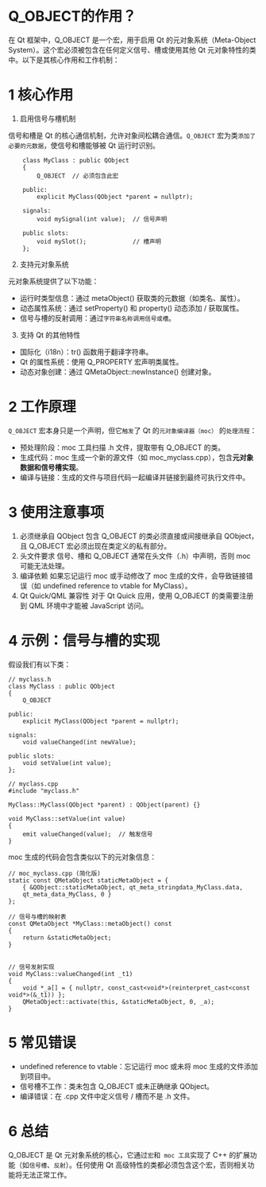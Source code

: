 # Q_OBJECT的作用？

在 Qt 框架中，Q_OBJECT 是一个宏，用于启用 Qt 的元对象系统（Meta-Object System）。这个宏必须被包含在任何定义信号、槽或使用其他 Qt 元对象特性的类中。以下是其核心作用和工作机制：

# 1 核心作用

1. 启用信号与槽机制

信号和槽是 Qt 的核心通信机制，允许对象间松耦合通信。`Q_OBJECT` 宏为类`添加了必要的元数据`，使信号和槽能够被 Qt 运行时识别。


        class MyClass : public QObject
        {
            Q_OBJECT  // 必须包含此宏

        public:
            explicit MyClass(QObject *parent = nullptr);

        signals:
            void mySignal(int value);  // 信号声明

        public slots:
            void mySlot();             // 槽声明
        };

2. 支持元对象系统

元对象系统提供了以下功能：

- 运行时类型信息：通过 metaObject() 获取类的元数据（如类名、属性）。
- 动态属性系统：通过 setProperty() 和 property() 动态添加 / 获取属性。
- 信号与槽的反射调用：通过`字符串名称调用信号或槽`。

3. 支持 Qt 的其他特性
- 国际化（i18n）：tr() 函数用于翻译字符串。
- Qt 的属性系统：使用 Q_PROPERTY 宏声明类属性。
- 动态对象创建：通过 QMetaObject::newInstance() 创建对象。

# 2 工作原理

`Q_OBJECT` 宏本身只是一个声明，但它`触发`了 Qt 的`元对象编译器（moc）` 的`处理流程`：

- 预处理阶段：moc 工具扫描 .h 文件，提取带有 Q_OBJECT 的类。
- 生成代码：moc 生成一个新的源文件（如 moc_myclass.cpp），包含**元对象数据和信号槽实现**。
- 编译与链接：生成的文件与项目代码一起编译并链接到最终可执行文件中。

# 3 使用注意事项
1. 必须继承自 QObject
包含 Q_OBJECT 的类必须直接或间接继承自 QObject，且 Q_OBJECT 宏必须出现在类定义的私有部分。
2. 头文件要求
信号、槽和 Q_OBJECT 通常在头文件（.h）中声明，否则 moc 可能无法处理。
3. 编译依赖
如果忘记运行 moc 或手动修改了 moc 生成的文件，会导致链接错误（如 undefined reference to vtable for MyClass）。
4. Qt Quick/QML 兼容性
对于 Qt Quick 应用，使用 Q_OBJECT 的类需要注册到 QML 环境中才能被 JavaScript 访问。

# 4 示例：信号与槽的实现

假设我们有以下类：

    // myclass.h
    class MyClass : public QObject
    {
        Q_OBJECT

    public:
        explicit MyClass(QObject *parent = nullptr);

    signals:
        void valueChanged(int newValue);

    public slots:
        void setValue(int value);
    };

    // myclass.cpp
    #include "myclass.h"

    MyClass::MyClass(QObject *parent) : QObject(parent) {}

    void MyClass::setValue(int value)
    {
        emit valueChanged(value);  // 触发信号
    }


moc 生成的代码会包含类似以下的元对象信息：


    // moc_myclass.cpp (简化版)
    static const QMetaObject staticMetaObject = {
        { &QObject::staticMetaObject, qt_meta_stringdata_MyClass.data,
        qt_meta_data_MyClass, 0 }
    };

    // 信号与槽的映射表
    const QMetaObject *MyClass::metaObject() const
    {
        return &staticMetaObject;
    }
    

    // 信号发射实现
    void MyClass::valueChanged(int _t1)
    {
        void *_a[] = { nullptr, const_cast<void*>(reinterpret_cast<const void*>(&_t1)) };
        QMetaObject::activate(this, &staticMetaObject, 0, _a);
    }

# 5 常见错误
- undefined reference to vtable：忘记运行 moc 或未将 moc 生成的文件添加到项目中。
- 信号槽不工作：类未包含 Q_OBJECT 或未正确继承 QObject。
- 编译错误：在 .cpp 文件中定义信号 / 槽而不是 .h 文件。


# 6 总结
Q_OBJECT 是 Qt 元对象系统的核心，它通过`宏`和` moc 工具`实现了 C++ 的扩展功能（如`信号槽`、`反射`）。任何使用 Qt 高级特性的类都必须包含这个宏，否则相关功能将无法正常工作。
